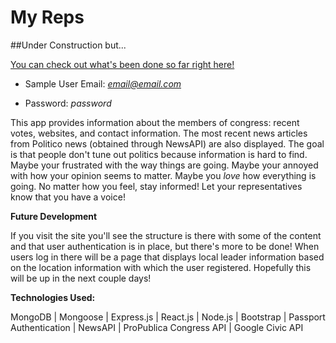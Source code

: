 # My Reps

##Under Construction but...

[You can check out what's been done so far right here!](https://cryptic-lowlands-94172.herokuapp.com)  

* Sample User Email: *email@email.com*

* Password: *password*

This app provides information about the members of congress: recent votes, websites, and contact information. The most recent news articles from Politico news (obtained through NewsAPI) are also displayed. The goal is that people don't tune out politics because information is hard to find. Maybe your frustrated with the way things are going. Maybe your annoyed with how your opinion seems to matter. Maybe you *love* how everything is going. No matter how you feel, stay informed! Let your representatives know that you have a voice!

**Future Development**

If you visit the site you'll see the structure is there with some of the content and that user authentication is in place, but there's more to be done! When users log in there will be a page that displays local leader information based on the location information with which the user registered. Hopefully this will be up in the next couple days!



**Technologies Used:**

MongoDB | Mongoose | Express.js | React.js | Node.js | Bootstrap | Passport Authentication | NewsAPI | ProPublica Congress API | Google Civic API
